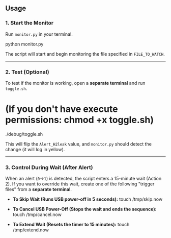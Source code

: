 ## Usage

### 1. Start the Monitor
Run `monitor.py` in your terminal.

python monitor.py

The script will start and begin monitoring the file specified in `FILE_TO_WATCH`.

---

### 2. Test (Optional)
To test if the monitor is working, open a **separate terminal** and run `toggle.sh`.

# (If you don't have execute permissions: chmod +x toggle.sh)
./debug/toggle.sh

This will flip the `Alert_H2leak` value, and `monitor.py` should detect the change (it will log in yellow).

---

### 3. Control During Wait (After Alert)
When an alert (`0`->`1`) is detected, the script enters a 15-minute wait (Action 2).
If you want to override this wait, create one of the following "trigger files" from a **separate terminal**.

* **To Skip Wait (Runs USB power-off in 5 seconds):**
    touch /tmp/skip.now

* **To Cancel USB Power-Off (Stops the wait and ends the sequence):**
    touch /tmp/cancel.now

* **To Extend Wait (Resets the timer to 15 minutes):**
    touch /tmp/extend.now
